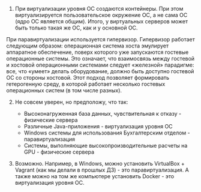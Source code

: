1. При виртуализации уровня ОС создаются контейнеры. При этом виртуализируется пользовательское окружение ОС, а не сама ОС (ядро ОС является общим). Итого, у виртуальных серверов может быть только такая же ОС, как и у основной ОС.

При паравиртуализации используется гипервизор. Гипервизор работает следующим образом: операционная система хоста эмулирует аппаратное обеспечение, поверх которого уже запускаются гостевые операционные системы. Это означает, что взаимосвязь между гостевой и хостовой операционными системами следует «железной» парадигме: все, что «умеет» делать оборудование, должно быть доступно гостевой ОС со стороны хостовой. Этот подход позволяет формировать гетерогенную среду, в которой работает несколько гостевых операционных систем  (в том числе разных).

2. Не совсем уверен, но предположу, что так:

    - Высоконагруженная база данных, чувствительная к отказу - физические сервера
    - Различные Java-приложения - виртуализация уровня ОС
    - Windows системы для использования Бухгалтерским отделом - паравиртуализация
    - Системы, выполняющие высокопроизводительные расчеты на GPU - физические сервера

3. Возможно. Например, в Windows, можно установить VirtualBox + Vagrant (как мы делали в прошлых ДЗ) - это паравиртуализация. А также можно на том же компьютере установить Docker - это виртуализация уровня ОС.